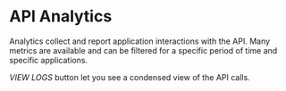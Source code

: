 # API Analytics

Analytics collect and report application interactions with the API. 
Many metrics are available and can be filtered for a specific period of time and specific applications.

*VIEW LOGS* button let you see a condensed view of the API calls.
